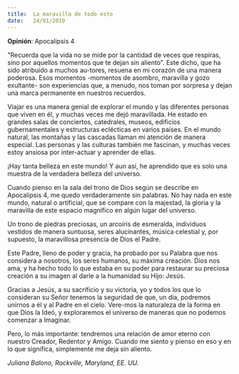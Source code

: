 ```yaml
---
title:  La maravilla de todo esto 
date:   24/01/2019
---
```


**Opinión**: Apocalipsis 4 

"Recuerda que la vida no se mide por la cantidad de veces que respiras, sino por aquellos momentos que te dejan sin aliento". Este dicho, que ha sido atribuido a muchos au-tores, resuena en mi corazón de una manera poderosa. Esos momentos -momentos de asombro, maravilla y gozo exultante- son experiencias que, a menudo, nos toman por sorpresa y dejan una marca permanente en nuestros recuerdos. 

Viajar es una manera genial de explorar el mundo y las diferentes personas que viven en él, y muchas veces me dejó maravillada. He estado en grandes salas de conciertos, catedrales, museos, edificios gubernamentales y estructuras eclécticas en varios países. En el mundo natural, las montañas y las cascadas llaman mi atención de manera especial. Las personas y las culturas también me fascinan, y muchas veces estoy ansiosa por inter-actuar y aprender de ellas. 

¡Hay tanta belleza en este mundo! Y aun así, he aprendido que es solo una muestra de la verdadera belleza del universo. 

Cuando pienso en la sala del trono de Dios según se describe en Apocalipsis 4, me quedo verdaderamente sin palabras. No hay nada en este mundo, natural o artificial, que se compare con la majestad, la gloria y la maravilla de este espacio magnífico en algún lugar del universo. 

Un trono de piedras preciosas, un arcoíris de esmeralda, individuos vestidos de manera suntuosa, seres alucinantes, música celestial y, por supuesto, la maravillosa presencia de Dios el Padre. 

Este Padre, lleno de poder y gracia, ha probado por su Palabra que nos considera a nosotros, los seres humanos, su máxima creación. Dios nos ama, y ha hecho todo lo que estaba en su poder para restaurar su preciosa creación a su imagen al darle a la humanidad su Hijo: Jesús. 

Gracias a Jesús, a su sacrificio y su victoria, yo y todos los que lo consideran su Señor tenemos la seguridad de que, un día, podremos unirnos a él y al Padre en el cielo. Vere-mos la naturaleza de la forma en que Dios la Ideó, y exploraremos el universo de maneras que no podemos comenzar a Imaginar. 

Pero, lo más importante: tendremos una relación de amor eterno con nuestro Creador, Redentor y Amigo. Cuando me siento y pienso en eso y en lo que significa, simplemente me deja sin aliento. 

_Juliana Balono, Rockville, Maryland, EE. UU._